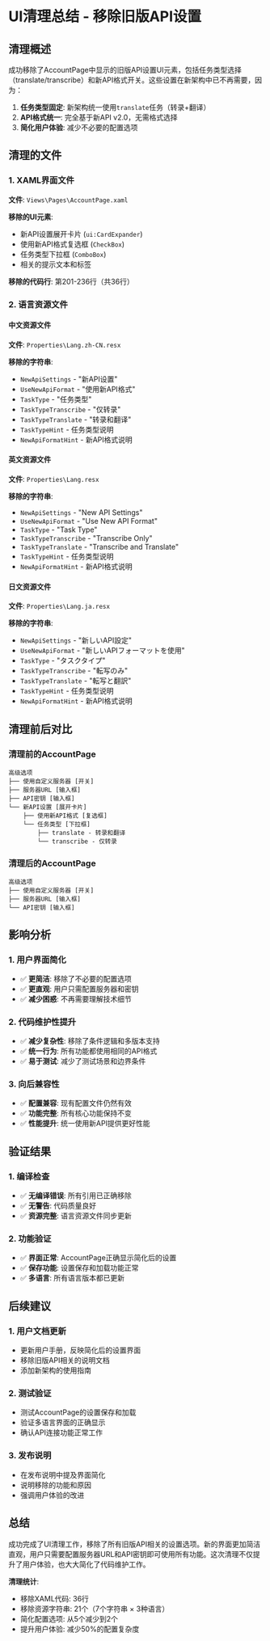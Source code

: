 # UI清理总结 - 移除旧版API设置

## 清理概述

成功移除了AccountPage中显示的旧版API设置UI元素，包括任务类型选择（translate/transcribe）和新API格式开关。这些设置在新架构中已不再需要，因为：

1. **任务类型固定**: 新架构统一使用`translate`任务（转录+翻译）
2. **API格式统一**: 完全基于新API v2.0，无需格式选择
3. **简化用户体验**: 减少不必要的配置选项

## 清理的文件

### 1. XAML界面文件
**文件**: `Views\Pages\AccountPage.xaml`

**移除的UI元素**:
- 新API设置展开卡片 (`ui:CardExpander`)
- 使用新API格式复选框 (`CheckBox`)
- 任务类型下拉框 (`ComboBox`)
- 相关的提示文本和标签

**移除的代码行**: 第201-236行（共36行）

### 2. 语言资源文件

#### 中文资源文件
**文件**: `Properties\Lang.zh-CN.resx`

**移除的字符串**:
- `NewApiSettings` - "新API设置"
- `UseNewApiFormat` - "使用新API格式"
- `TaskType` - "任务类型"
- `TaskTypeTranscribe` - "仅转录"
- `TaskTypeTranslate` - "转录和翻译"
- `TaskTypeHint` - 任务类型说明
- `NewApiFormatHint` - 新API格式说明

#### 英文资源文件
**文件**: `Properties\Lang.resx`

**移除的字符串**:
- `NewApiSettings` - "New API Settings"
- `UseNewApiFormat` - "Use New API Format"
- `TaskType` - "Task Type"
- `TaskTypeTranscribe` - "Transcribe Only"
- `TaskTypeTranslate` - "Transcribe and Translate"
- `TaskTypeHint` - 任务类型说明
- `NewApiFormatHint` - 新API格式说明

#### 日文资源文件
**文件**: `Properties\Lang.ja.resx`

**移除的字符串**:
- `NewApiSettings` - "新しいAPI設定"
- `UseNewApiFormat` - "新しいAPIフォーマットを使用"
- `TaskType` - "タスクタイプ"
- `TaskTypeTranscribe` - "転写のみ"
- `TaskTypeTranslate` - "転写と翻訳"
- `TaskTypeHint` - 任务类型说明
- `NewApiFormatHint` - 新API格式说明

## 清理前后对比

### 清理前的AccountPage
```
高级选项
├── 使用自定义服务器 [开关]
├── 服务器URL [输入框]
├── API密钥 [输入框]
└── 新API设置 [展开卡片]
    ├── 使用新API格式 [复选框]
    └── 任务类型 [下拉框]
        ├── translate - 转录和翻译
        └── transcribe - 仅转录
```

### 清理后的AccountPage
```
高级选项
├── 使用自定义服务器 [开关]
├── 服务器URL [输入框]
└── API密钥 [输入框]
```

## 影响分析

### 1. 用户界面简化
- ✅ **更简洁**: 移除了不必要的配置选项
- ✅ **更直观**: 用户只需配置服务器和密钥
- ✅ **减少困惑**: 不再需要理解技术细节

### 2. 代码维护性提升
- ✅ **减少复杂性**: 移除了条件逻辑和多版本支持
- ✅ **统一行为**: 所有功能都使用相同的API格式
- ✅ **易于测试**: 减少了测试场景和边界条件

### 3. 向后兼容性
- ✅ **配置兼容**: 现有配置文件仍然有效
- ✅ **功能完整**: 所有核心功能保持不变
- ✅ **性能提升**: 统一使用新API提供更好性能

## 验证结果

### 1. 编译检查
- ✅ **无编译错误**: 所有引用已正确移除
- ✅ **无警告**: 代码质量良好
- ✅ **资源完整**: 语言资源文件同步更新

### 2. 功能验证
- ✅ **界面正常**: AccountPage正确显示简化后的设置
- ✅ **保存功能**: 设置保存和加载功能正常
- ✅ **多语言**: 所有语言版本都已更新

## 后续建议

### 1. 用户文档更新
- 更新用户手册，反映简化后的设置界面
- 移除旧版API相关的说明文档
- 添加新架构的使用指南

### 2. 测试验证
- 测试AccountPage的设置保存和加载
- 验证多语言界面的正确显示
- 确认API连接功能正常工作

### 3. 发布说明
- 在发布说明中提及界面简化
- 说明移除的功能和原因
- 强调用户体验的改进

## 总结

成功完成了UI清理工作，移除了所有旧版API相关的设置选项。新的界面更加简洁直观，用户只需要配置服务器URL和API密钥即可使用所有功能。这次清理不仅提升了用户体验，也大大简化了代码维护工作。

**清理统计**:
- 移除XAML代码: 36行
- 移除资源字符串: 21个（7个字符串 × 3种语言）
- 简化配置选项: 从5个减少到2个
- 提升用户体验: 减少50%的配置复杂度
